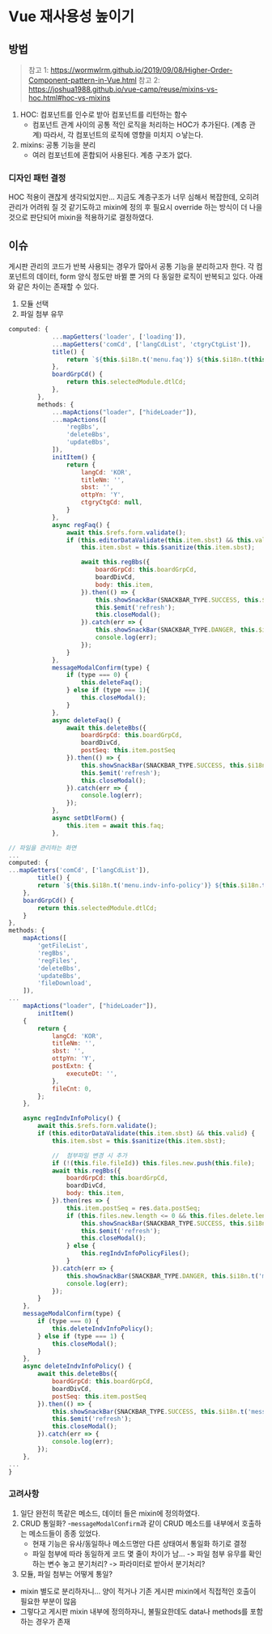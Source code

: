 # Vue 재사용성 높이기

## 방법
> 참고 1: https://wormwlrm.github.io/2019/09/08/Higher-Order-Component-pattern-in-Vue.html
> 참고 2: https://joshua1988.github.io/vue-camp/reuse/mixins-vs-hoc.html#hoc-vs-mixins
1. HOC: 컴포넌트를 인수로 받아 컴포넌트를 리턴하는 함수
   - 컴포넌트 관계 사이의 공통 적인 로직을 처리하는 HOC가 추가된다. (계층 관계) 따라서, 각 컴포넌트의 로직에 영향을 미치지 ㅇ낳는다. 
2. mixins: 공통 기능을 분리
    - 여러 컴포넌트에 혼합되어 사용된다. 계층 구조가 없다.
    
### 디자인 패턴 결정
HOC 적용이 괜찮게 생각되었지만... 지금도 계층구조가 너무 심해서 복잡한데, 오히려 관리가 어려워 질 것 같기도하고
mixin에 정의 후 필요시 override 하는 방식이 더 나을 것으로 판단되어 mixin을 적용하기로 결정하였다.

## 이슈
게시판 관리의 코드가 반복 사용되는 경우가 많아서 공통 기능을 분리하고자 한다.
각 컴포넌트의 데이터, form 양식 정도만 바뀔 뿐 거의 다 동일한 로직이 반복되고 있다.
아래와 같은 차이는 존재할 수 있다.
1. 모듈 선택 
2. 파일 첨부 유무

```javascript
computed: {
            ...mapGetters('loader', ['loading']),
            ...mapGetters('comCd', ['langCdList', 'ctgryCtgList']),
            title() {
                return `${this.$i18n.t('menu.faq')} ${this.$i18n.t(this.mode === 'delete' ? 'dtl' : `btn.${this.mode}`)}`;
            },
            boardGrpCd() {
                return this.selectedModule.dtlCd;
            },
        },
        methods: {
            ...mapActions("loader", ["hideLoader"]),
            ...mapActions([
                'regBbs',
                'deleteBbs',
                'updateBbs',
            ]),
            initItem() {
                return {
                    langCd: 'KOR',
                    titleNm: '',
                    sbst: '',
                    ottpYn: 'Y',
                    ctgryCtgCd: null,
                }
            },
            async regFaq() {
                await this.$refs.form.validate();
                if (this.editorDataValidate(this.item.sbst) && this.valid) {
                    this.item.sbst = this.$sanitize(this.item.sbst);

                    await this.regBbs({
                        boardGrpCd: this.boardGrpCd,
                        boardDivCd,
                        body: this.item,
                    }).then(() => {
                        this.showSnackBar(SNACKBAR_TYPE.SUCCESS, this.$i18n.t('message.regSuccess'));
                        this.$emit('refresh');
                        this.closeModal();
                    }).catch(err => {
                        this.showSnackBar(SNACKBAR_TYPE.DANGER, this.$i18n.t('message.failMsg'));
                        console.log(err);
                    });
                }
            },
            messageModalConfirm(type) {
                if (type === 0) {
                    this.deleteFaq();
                } else if (type === 1){
                    this.closeModal();
                }
            },
            async deleteFaq() {
                await this.deleteBbs({
                    boardGrpCd: this.boardGrpCd,
                    boardDivCd,
                    postSeq: this.item.postSeq
                }).then(() => {
                    this.showSnackBar(SNACKBAR_TYPE.SUCCESS, this.$i18n.t('message.delSuccess'));
                    this.$emit('refresh');
                    this.closeModal();
                }).catch(err => {
                    console.log(err);
                });
            },
            async setDtlForm() {
                this.item = await this.faq;
            },
```

```javascript
// 파일을 관리하는 화면
...
computed: {
...mapGetters('comCd', ['langCdList']),
        title() {
        return `${this.$i18n.t('menu.indv-info-policy')} ${this.$i18n.t(this.mode === 'delete' ? 'dtl' : `btn.${this.mode}`)}`;
    },
    boardGrpCd() {
        return this.selectedModule.dtlCd;
    }
},
methods: {
    mapActions([
        'getFileList',
        'regBbs',
        'regFiles',
        'deleteBbs',
        'updateBbs',
        'fileDownload',
    ]),
...
    mapActions("loader", ["hideLoader"]),
        initItem()
    {
        return {
            langCd: 'KOR',
            titleNm: '',
            sbst: '',
            ottpYn: 'Y',
            postExtn: {
                executeDt: '',
            },
            fileCnt: 0,
        };
    },

    async regIndvInfoPolicy() {
        await this.$refs.form.validate();
        if (this.editorDataValidate(this.item.sbst) && this.valid) {
            this.item.sbst = this.$sanitize(this.item.sbst);

            //  첨부파일 변경 시 추가
            if (!(this.file.fileId)) this.files.new.push(this.file);
            await this.regBbs({
                boardGrpCd: this.boardGrpCd,
                boardDivCd,
                body: this.item,
            }).then(res => {
                this.item.postSeq = res.data.postSeq;
                if (this.files.new.length <= 0 && this.files.delete.length <= 0) {
                    this.showSnackBar(SNACKBAR_TYPE.SUCCESS, this.$i18n.t('message.regSuccess'));
                    this.$emit('refresh');
                    this.closeModal();
                } else {
                    this.regIndvInfoPolicyFiles();
                }
            }).catch(err => {
                this.showSnackBar(SNACKBAR_TYPE.DANGER, this.$i18n.t('message.failMsg'));
                console.log(err);
            });
        }
    },
    messageModalConfirm(type) {
        if (type === 0) {
            this.deleteIndvInfoPolicy();
        } else if (type === 1) {
            this.closeModal();
        }
    },
    async deleteIndvInfoPolicy() {
        await this.deleteBbs({
            boardGrpCd: this.boardGrpCd,
            boardDivCd,
            postSeq: this.item.postSeq
        }).then(() => {
            this.showSnackBar(SNACKBAR_TYPE.SUCCESS, this.$i18n.t('message.delSuccess'));
            this.$emit('refresh');
            this.closeModal();
        }).catch(err => {
            console.log(err);
        });
    },
...
}
```

### 고려사항
1. 일단 완전히 똑같은 메소드, 데이터 들은 mixin에 정의하였다.
2. CRUD 통일화?
   -`messageModalConfirm`과 같이 CRUD 메소드를 내부에서 호출하는 메소드들이 종종 있었다.
   - 현재 기능은 유사/동일하나 메소드명만 다른 상태여서 통일화 하기로 결정
   - 파일 첨부에 따라 동일하게 코드 몇 줄이 차이가 남... 
     -> 파일 첨부 유무를 확인하는 변수 놓고 분기처리?
     -> 파라미터로 받아서 분기처리?
3. 모듈, 파일 첨부는 어떻게 통일?
  - mixin 별도로 분리하자니... 양이 적거나 기존 게시판 mixin에서 직접적인 호출이 필요한 부분이 많음
   - 그렇다고 게시판 mixin 내부에 정의하자니, 불필요한데도 data나 methods를 포함하는 경우가 존재